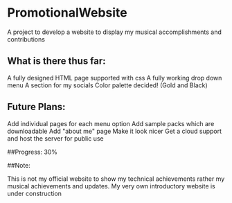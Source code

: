 # PromotionalWebsite
A project to develop a website to display my musical accomplishments and contributions

## What is there thus far: 

A fully designed HTML page supported with css
A fully working drop down menu
A section for my socials
Color palette decided! (Gold and Black)

## Future Plans:

Add individual pages for each menu option
Add sample packs which are downloadable
Add "about me" page
Make it look nicer
Get a cloud support and host the server for public use

##Progress: 30%

##Note:

This is not my official website to show my technical achievements rather my musical achievements and updates. My very own introductory website is under construction
